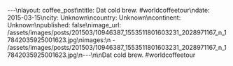 ---\nlayout: coffee_post\ntitle: Dat cold brew. #worldcoffeetour\ndate: 2015-03-15\ncity: Unknown\ncountry: Unknown\ncontinent: Unknown\npublished: false\nimage_url: /assets/images/posts/201503/10946387_1553511801603231_2028971167_n_17842035925001623.jpg\nimages:\n  - /assets/images/posts/201503/10946387_1553511801603231_2028971167_n_17842035925001623.jpg\n---\n\nDat cold brew. #worldcoffeetour